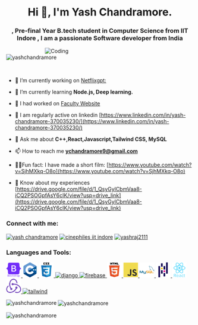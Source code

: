 

<h1 align="center">Hi 👋, I'm Yash Chandramore.</h1>
<h3 align="center">, Pre-final Year B.tech student in Computer Science from IIT Indore , I am a passionate Software developer from India</h3>
<img align="right" alt="Coding" width="400" src="https://t4.ftcdn.net/jpg/01/35/92/85/360_F_135928597_xU5EzKq6vpOeXPX5vsbI48zfVVkSRlrF.jpg"/>

<p align="left"> <img src="https://komarev.com/ghpvc/?username=yashchandramore&label=Profile%20views&color=0e75b6&style=flat" alt="yashchandramore" /> </p>

<p align="left"> <a href="https://twitter.com/" target="blank"><img src="https://img.shields.io/twitter/follow/?logo=twitter&style=for-the-badge" alt="" /></a> </p>

- 🔭 I’m currently working on [Netflixgpt:](https://ntflix-f5cc9.web.app/browser2)

- 🌱 I’m currently learning **Node.js, Deep learning.**

- 👯 I had worked on [Faculty Website](https://github.com/YashChandramore/FacultyWebsite)


- 📝 I am regularly active on linkedin [https://www.linkedin.com/in/yash-chandramore-370035230/](https://www.linkedin.com/in/yash-chandramore-370035230/)

- 💬 Ask me about **C++,React,Javascript,Tailwind CSS, MySQL**

- 📫 How to reach me **ychandramore9@gmail.com**

- 👨‍💻Fun fact: I have made a short film: [https://www.youtube.com/watch?v=SjhMXkq-O8o](https://www.youtube.com/watch?v=SjhMXkq-O8o)


- 📄 Know about my experiences [https://drive.google.com/file/d/1_QsyGylCbmVaa8-iCQ2PSOGpfAsY6cIK/view?usp=drive_link](https://drive.google.com/file/d/1_QsyGylCbmVaa8-iCQ2PSOGpfAsY6cIK/view?usp=drive_link)

<h3 align="left">Connect with me:</h3>
<p align="left">
<a href="https://linkedin.com/in/yash chandramore" target="blank"><img align="center" src="https://raw.githubusercontent.com/rahuldkjain/github-profile-readme-generator/master/src/images/icons/Social/linked-in-alt.svg" alt="yash chandramore" height="30" width="40" /></a>
<a href="https://www.youtube.com/c/cinephiles iit indore" target="blank"><img align="center" src="https://raw.githubusercontent.com/rahuldkjain/github-profile-readme-generator/master/src/images/icons/Social/youtube.svg" alt="cinephiles iit indore" height="30" width="40" /></a>
<a href="https://www.leetcode.com/yashraj2111" target="blank"><img align="center" src="https://raw.githubusercontent.com/rahuldkjain/github-profile-readme-generator/master/src/images/icons/Social/leet-code.svg" alt="yashraj2111" height="30" width="40" /></a>
</p>

<h3 align="left">Languages and Tools:</h3>
<p align="left"> <a href="https://getbootstrap.com" target="_blank" rel="noreferrer"> <img src="https://raw.githubusercontent.com/devicons/devicon/master/icons/bootstrap/bootstrap-plain-wordmark.svg" alt="bootstrap" width="40" height="40"/> </a> <a href="https://www.w3schools.com/cpp/" target="_blank" rel="noreferrer"> <img src="https://raw.githubusercontent.com/devicons/devicon/master/icons/cplusplus/cplusplus-original.svg" alt="cplusplus" width="40" height="40"/> </a> <a href="https://www.w3schools.com/css/" target="_blank" rel="noreferrer"> <img src="https://raw.githubusercontent.com/devicons/devicon/master/icons/css3/css3-original-wordmark.svg" alt="css3" width="40" height="40"/> </a> <a href="https://www.djangoproject.com/" target="_blank" rel="noreferrer"> <img src="https://cdn.worldvectorlogo.com/logos/django.svg" alt="django" width="40" height="40"/> </a> <a href="https://firebase.google.com/" target="_blank" rel="noreferrer"> <img src="https://www.vectorlogo.zone/logos/firebase/firebase-icon.svg" alt="firebase" width="40" height="40"/> </a> <a href="https://www.w3.org/html/" target="_blank" rel="noreferrer"> <img src="https://raw.githubusercontent.com/devicons/devicon/master/icons/html5/html5-original-wordmark.svg" alt="html5" width="40" height="40"/> </a> <a href="https://developer.mozilla.org/en-US/docs/Web/JavaScript" target="_blank" rel="noreferrer"> <img src="https://raw.githubusercontent.com/devicons/devicon/master/icons/javascript/javascript-original.svg" alt="javascript" width="40" height="40"/> </a> <a href="https://www.mysql.com/" target="_blank" rel="noreferrer"> <img src="https://raw.githubusercontent.com/devicons/devicon/master/icons/mysql/mysql-original-wordmark.svg" alt="mysql" width="40" height="40"/> </a> <a href="https://pandas.pydata.org/" target="_blank" rel="noreferrer"> <img src="https://raw.githubusercontent.com/devicons/devicon/2ae2a900d2f041da66e950e4d48052658d850630/icons/pandas/pandas-original.svg" alt="pandas" width="40" height="40"/> </a> <a href="https://reactjs.org/" target="_blank" rel="noreferrer"> <img src="https://raw.githubusercontent.com/devicons/devicon/master/icons/react/react-original-wordmark.svg" alt="react" width="40" height="40"/> </a> <a href="https://redux.js.org" target="_blank" rel="noreferrer"> <img src="https://raw.githubusercontent.com/devicons/devicon/master/icons/redux/redux-original.svg" alt="redux" width="40" height="40"/> </a> <a href="https://tailwindcss.com/" target="_blank" rel="noreferrer"> <img src="https://www.vectorlogo.zone/logos/tailwindcss/tailwindcss-icon.svg" alt="tailwind" width="40" height="40"/> </a> </p>

<p><img align="left" src="https://github-readme-stats.vercel.app/api/top-langs?username=yashchandramore&show_icons=true&locale=en&layout=compact" alt="yashchandramore" /></p>

<p>&nbsp;<img align="center" src="https://github-readme-stats.vercel.app/api?username=yashchandramore&show_icons=true&locale=en" alt="yashchandramore" /></p>

<p><img align="center" src="https://github-readme-streak-stats.herokuapp.com/?user=yashchandramore&" alt="yashchandramore" /></p>
